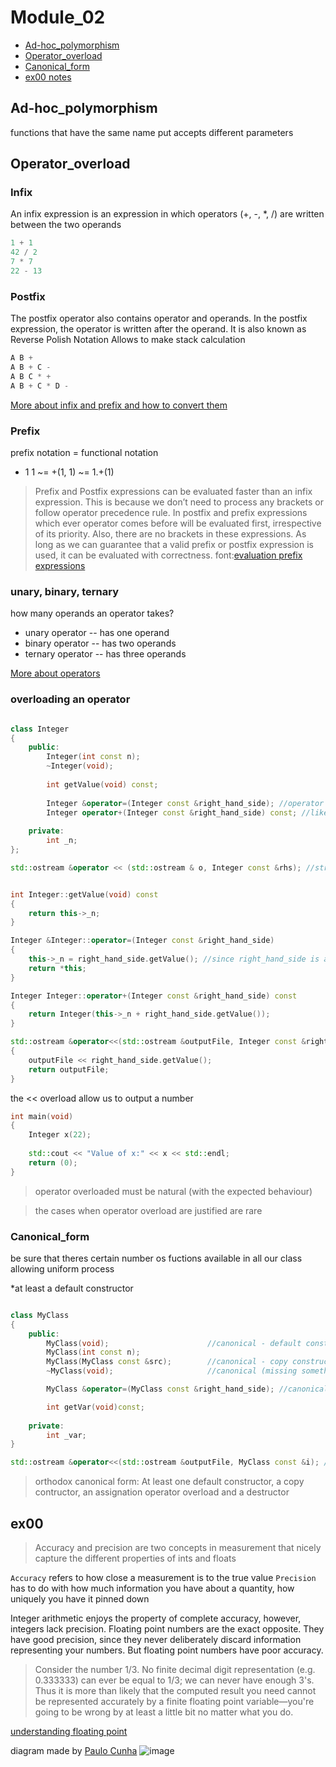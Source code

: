 # Module_02

* [Ad-hoc_polymorphism](#Ad-hoc_polymorphism)
* [Operator_overload](#Operator_overload)
* [Canonical_form](#Canonical_form)
* [ex00 notes](#ex00)

## Ad-hoc_polymorphism

functions that have the same name put accepts different parameters

## Operator_overload

### Infix

An infix expression is an expression in which operators (+, -, *, /) are written between the two operands

```cpp
1 + 1
42 / 2
7 * 7
22 - 13
```

### Postfix

The postfix operator also contains operator and operands. In the postfix expression, the operator is written after the operand. It is also known as Reverse Polish Notation
Allows to make stack calculation

```cpp
A B +
A B + C -
A B C * +
A B + C * D -
```

[More about infix and prefix and how to convert them](https://www.javatpoint.com/program-to-convert-infix-to-postfix-expression-in-cpp-using-the-stack-data-structure)

### Prefix

prefix notation = functional notation

+ 1 1 ~= +(1, 1) ~= 1.+(1)

>Prefix and Postfix expressions can be evaluated faster than an infix expression. This is because we don’t need to process any brackets or follow operator precedence rule. In postfix and prefix expressions which ever operator comes before will be evaluated first, irrespective of its priority. Also, there are no brackets in these expressions. As long as we can guarantee that a valid prefix or postfix expression is used, it can be evaluated with correctness.
font:[evaluation prefix expressions](https://www.geeksforgeeks.org/evaluation-prefix-expressions/)

### unary, binary, ternary

how many operands an operator takes?

* unary operator -- has one operand
* binary operator -- has two operands
* ternary operator -- has three operands

[More about operators](https://www.cs.fsu.edu/~myers/c++/notes/basics2.html)

### overloading an operator

```cpp

class Integer
{
	public:
		Integer(int const n);
		~Integer(void);
		
		int	getValue(void) const;
		
		Integer	&operator=(Integer const &right_hand_side); //operator is a key word that allow us to make operator overload. Cannot be void to allow operations like a = b = c = d;
		Integer	operator+(Integer const &right_hand_side) const; //like teh above func, here we have two arguments, hence the class instance is always passed as parameter too. If we want to overload an unary operator, no arguments will be needed. This is const cause we are not changing any of the two operand (the current instance is never changed)
	
	private:
		int _n;
};

std::ostream &operator << (std::ostream & o, Integer const &rhs); //stream redirector operator overload

```

```cpp

int Integer::getValue(void) const
{
	return this->_n;
}

Integer &Integer::operator=(Integer const &right_hand_side)
{
	this->_n = right_hand_side.getValue(); //since right_hand_side is an instage from class Integer
	return *this;
}

Integer Integer::operator+(Integer const &right_hand_side) const
{
	return Integer(this->_n + right_hand_side.getValue());
}

std::ostream &operator<<(std::ostream &outputFile, Integer const &right_hand_side)
{
	outputFile << right_hand_side.getValue();
	return outputFile;
}

```

the << overload allow us to output a number

```cpp
int main(void)
{
	Integer x(22);
	
	std::cout << "Value of x:" << x << std::endl;
	return (0);
}

```

>operator overloaded must be natural (with the expected behaviour)

>the cases when operator overload are justified are rare

### Canonical_form

be sure that theres certain number os fuctions available in all our class allowing uniform process

*at least a default constructor

```cpp

class MyClass
{
	public:
		MyClass(void);						//canonical - default constructor
		MyClass(int const n);
		MyClass(MyClass const &src);		//canonical - copy constructor, to make copys of the instance, receiving an instance as parameter MyClass instance2(instance1)
		~MyClass(void);						//canonical (missing something we will learn in the nexts lists)

		MyClass	&operator=(MyClass const &right_hand_side);	//canonical to assign values between instances, like instance3 = instance1

		int	getVar(void)const;
	
	private:
		int _var;
}

std::ostream &operator<<(std::ostream &outputFile, MyClass const &i); //not canonical but very commom and recomended
```

> orthodox canonical form: At least one default constructor, a copy contructor, an assignation operator overload and a destructor

## ex00

>Accuracy and precision are two concepts in measurement that nicely capture the different properties of ints and floats

`Accuracy` refers to how close a measurement is to the true value
`Precision` has to do with how much information you have about a quantity, how uniquely you have it pinned down

Integer arithmetic enjoys the property of complete accuracy, however, integers lack precision.
Floating point numbers are the exact opposite. They have good precision, since they never deliberately discard information representing your numbers. But floating point numbers have poor accuracy.

>Consider the number 1/3. No finite decimal digit representation (e.g. 0.333333) can ever be equal to 1/3; we can never have enough 3's. Thus it is more than likely that the computed result you need cannot be represented accurately by a finite floating point variable—you're going to be wrong by at least a little bit no matter what you do.

[understanding floating point](https://www.cprogramming.com/tutorial/floating_point/understanding_floating_point.html)

diagram made by [Paulo Cunha](https://github.com/PCC19) 
![image](https://user-images.githubusercontent.com/63563271/134776413-5785a206-bc82-4aec-bb4f-b939962c89dd.png)

